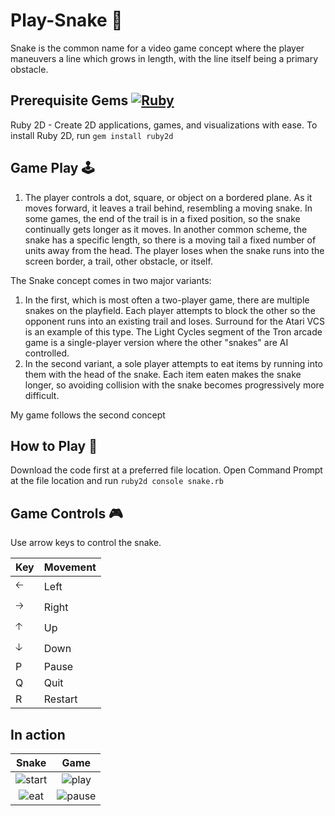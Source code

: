 # Play-Snake 🐍
Snake is the common name for a video game concept where the player maneuvers a line which grows in length, with the line itself being a primary obstacle.
## Prerequisite Gems <a href="https://www.ruby-lang.org" emoji-code="Ruby"><img class="emojidex-emoji" src="https://cdn.emojidex.com/emoji/mdpi/Ruby.png" emoji-code="Ruby" alt="Ruby" /></a>
 Ruby 2D - Create 2D applications, games, and visualizations with ease. 
 To install Ruby 2D, run
 `gem install ruby2d`
 
 ## Game Play 🕹
 1. The player controls a dot, square, or object on a bordered plane. As it moves forward, it leaves a trail behind, resembling a moving snake.
 In some games, the end of the trail is in a fixed position, so the snake continually gets longer as it moves.
 In another common scheme, the snake has a specific length, so there is a moving tail a fixed number of units away from the head.
 The player loses when the snake runs into the screen border, a trail, other obstacle, or itself.

The Snake concept comes in two major variants:

1. In the first, which is most often a two-player game, there are multiple snakes on the playfield.
Each player attempts to block the other so the opponent runs into an existing trail and loses.
Surround for the Atari VCS is an example of this type. The Light Cycles segment of the Tron arcade game is a single-player version where the other "snakes" are AI controlled.
2. In the second variant, a sole player attempts to eat items by running into them with the head of the snake.
Each item eaten makes the snake longer, so avoiding collision with the snake becomes progressively more difficult.

My game follows the second concept

## How to Play 🤔
Download the code first at a preferred file location.
Open Command Prompt at the file location and run
`ruby2d console snake.rb`

## Game Controls 🎮
 Use arrow keys to control the snake.
 
 Key | Movement
------------ | -------------
🡠 | Left
🡢 | Right
🡡 | Up
🡣 | Down
P  | Pause
Q  | Quit
R  | Restart

## In action
Snake             |  Game
:-------------------------:|:-------------------------:
![start](https://user-images.githubusercontent.com/75536064/123615566-0daf9d80-d823-11eb-850d-83e1d89b5211.png) |  ![play](https://user-images.githubusercontent.com/75536064/123614568-1784d100-d822-11eb-9af8-87ae7f2c7b8d.png)
![eat](https://user-images.githubusercontent.com/75536064/123614605-1fdd0c00-d822-11eb-98b8-7e1428756352.png)  |  ![pause](https://user-images.githubusercontent.com/75536064/123614483-ffad4d00-d821-11eb-9a23-7617cd67f25b.png)




